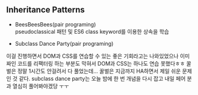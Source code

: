 ## Inheritance Patterns
- BeesBeesBees(pair programing)<br>
pseudoclassical 패턴 및 ES6 class keyword를 이용한 상속을 학습
 
- Subclass Dance Party(pair programing)

이걸 진행하면서 DOM과 CSS를 연습할 수 있는 좋은 기회라고는 나와있었으나 이미 짜인 코드를 리팩터링 하는 부분도 막혀서  DOM과 CSS는 하나도 연습 못했다ㅎㅎ
꿀벌은 정말 1시간도 안걸려서 다 풀었는데... 꿀벌은 지금까지 HA하면서 제일 쉬운 문제인 것 같다.
subclass dance party는 오늘 밤에 한 번 개념을 다시 잡고 내일 페어 분과 열심히 풀어봐야겠당 ㅜㅜ
